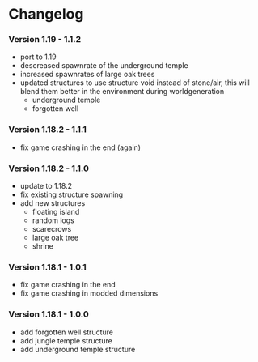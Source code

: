 # Changelog

### Version 1.19 - 1.1.2
 - port to 1.19
 - descreased spawnrate of the underground temple
 - increased spawnrates of large oak trees
 - updated structures to use structure void instead of stone/air, this will blend them better in the environment during worldgeneration
     - underground temple
     - forgotten well

### Version 1.18.2 - 1.1.1
 - fix game crashing in the end (again)

### Version 1.18.2 - 1.1.0
 - update to 1.18.2
 - fix existing structure spawning
 - add new structures
     - floating island
     - random logs
     - scarecrows
     - large oak tree
     - shrine

### Version 1.18.1 - 1.0.1
 - fix game crashing in the end
 - fix game crashing in modded dimensions

### Version 1.18.1 - 1.0.0
 - add forgotten well structure
 - add jungle temple structure
 - add underground temple structure

